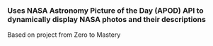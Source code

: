 ### Uses NASA Astronomy Picture of the Day (APOD) API to dynamically display NASA photos and their descriptions

Based on project from Zero to Mastery
